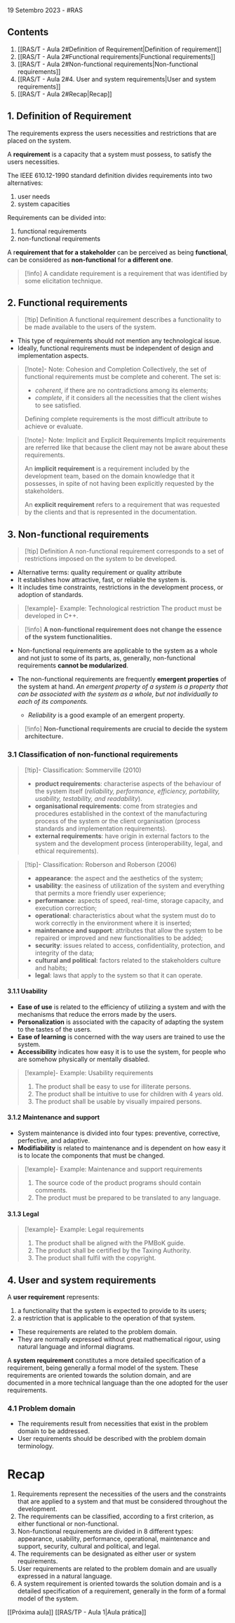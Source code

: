 19 Setembro 2023 - #RAS

## Contents
1. [[RAS/T - Aula 2#Definition of Requirement|Definition of requirement]]
2. [[RAS/T - Aula 2#Functional requirements|Functional requirements]]
3. [[RAS/T - Aula 2#Non-functional requirements|Non-functional requirements]]
4. [[RAS/T - Aula 2#4. User and system requirements|User and system requirements]]
5. [[RAS/T - Aula 2#Recap|Recap]]

## 1. Definition of Requirement
The requirements express the users necessities and restrictions that are
placed on the system.

A **requirement** is a capacity that a system must possess, to satisfy the
users necessities.

The IEEE 610.12-1990 standard definition divides requirements into
two alternatives:
1. user needs
2. system capacities

Requirements can be divided into:
1. functional requirements
2. non-functional requirements

A r**equirement that for a stakeholder** can be perceived
as being **functional**, can be considered as **non-functional**
for **a different one**.

> [!info] A candidate requirement is a requirement that was identified by some elicitation technique.


## 2. Functional requirements

> [!tip] Definition
> A functional requirement describes a functionality to be made
available to the users of the system.

- This type of requirements should not mention any technological issue.
- Ideally, functional requirements must be independent of design and
implementation aspects.

> [!note]- Note: Cohesion and Completion
> Collectively, the set of functional requirements must be complete and
coherent. The set is:
> - *coherent*, if there are no contradictions among its elements;
> - *complete*, if it considers all the necessities that the client wishes to see
satisfied.
>
> Defining complete requirements is the most difficult attribute to
achieve or evaluate.

> [!note]- Note: Implicit and Explicit Requirements
> Implicit requirements are referred like that because the client may not be aware about these requirements.
> 
> An **implicit requirement** is a requirement included by the development team, based on the domain knowledge that it possesses, in spite of not having been explicitly requested by the stakeholders.
> 
> An **explicit requirement** refers to a requirement that was requested by the clients and that is represented in the documentation.


## 3. Non-functional requirements

> [!tip] Definition
> A non-functional requirement corresponds to a set of restrictions
imposed on the system to be developed.

- Alternative terms: quality requirement or quality attribute
- It establishes how attractive, fast, or reliable the system is.
- It includes time constraints, restrictions in the development process, or
adoption of standards.

> [!example]- Example: Technological restriction
> The product must be developed in C++.

> [!info] **A non-functional requirement does not change the essence of the system functionalities.**


- Non-functional requirements are applicable to the system as a whole
and not just to some of its parts, as, generally, non-functional requirements **cannot be modularized**.

- The non-functional requirements are frequently **emergent properties** of the system at hand. *An emergent property of a system is a property that can be associated with the system as a whole, but not individually to each of its components.*
	- *Reliability* is a good example of an emergent property.


> [!info] **Non-functional requirements are crucial to decide the system architecture.**



### 3.1 Classification of non-functional requirements

> [!tip]- Classification: Sommerville (2010)
> - **product requirements**: characterise aspects of the behaviour of the system itself (*reliability, performance, efficiency, portability, usability, testability, and readability*).
> -  **organisational requirements**: come from strategies and procedures established in the context of the manufacturing process of the system or the client organisation (process standards and implementation requirements).
> - **external requirements**: have origin in external factors to the system and the development process (interoperability, legal, and ethical requirements).

> [!tip]- Classification: Roberson and Roberson (2006)
> - **appearance**: the aspect and the aesthetics of the system;
> -  **usability**: the easiness of utilization of the system and everything that permits a more friendly user experience;
> - **performance**: aspects of speed, real-time, storage capacity, and execution correction;
> - **operational**: characteristics about what the system must do to work correctly in the environment where it is inserted;
> - **maintenance and support**: attributes that allow the system to be repaired or improved and new functionalities to be added;
> - **security**: issues related to access, confidentiality, protection, and integrity of the data;
> - **cultural and political**: factors related to the stakeholders culture and habits;
> - **legal**: laws that apply to the system so that it can operate.

#### 3.1.1 Usability
 - **Ease of use** is related to the efficiency of utilizing a system and with the mechanisms that reduce the errors made by the users.
 - **Personalization** is associated with the capacity of adapting the system to the tastes of the users.
 - **Ease of learning** is concerned with the way users are trained to use the system.
 - **Accessibility** indicates how easy it is to use the system, for people who
are somehow physically or mentally disabled.

> [!example]- Example: Usability requirements
> 1. The product shall be easy to use for illiterate persons.
> 2. The product shall be intuitive to use for children with 4 years old.
> 3. The product shall be usable by visually impaired persons.

#### 3.1.2 Maintenance and support
- System maintenance is divided into four types: preventive, corrective, perfective, and adaptive.
- **Modifiability** is related to maintenance and is dependent on how easy it is to locate the components that must be changed.

> [!example]- Example: Maintenance and support requirements
> 1. The source code of the product programs should contain comments.
> 2. The product must be prepared to be translated to any language.

#### 3.1.3 Legal
> [!example]- Example: Legal requirements
> 1. The product shall be aligned with the PMBoK guide.
> 2. The product shall be certified by the Taxing Authority.
> 3. The product shall fulfil with the copyright.



## 4. User and system requirements

A **user requirement** represents:
1. a functionality that the system is expected to provide to its users;
2. a restriction that is applicable to the operation of that system.

- These requirements are related to the problem domain.
- They are normally expressed without great mathematical rigour, using natural language and informal diagrams.


A **system requirement** constitutes a more detailed specification of a requirement, being generally a formal model of the system. These requirements are oriented towards the solution domain, and are documented in a more technical language than the one
adopted for the user requirements.

### 4.1 Problem domain
- The requirements result from necessities that exist in the problem domain to be addressed.
- User requirements should be described with the problem domain terminology.





# Recap
1. Requirements represent the necessities of the users and the constraints that are applied to a system and that must be considered throughout the development.
2. The requirements can be classified, according to a first criterion, as either functional or non-functional.
3. Non-functional requirements are divided in 8 different types: appearance, usability, performance, operational, maintenance and support, security, cultural and political, and legal.
4. The requirements can be designated as either user or system requirements.
5. User requirements are related to the problem domain and are usually expressed in a natural language.
6. A system requirement is oriented towards the solution domain and is a detailed specification of a requirement, generally in the form of a formal model of the system.

[[Próxima aula]]
[[RAS/TP - Aula 1|Aula prática]]